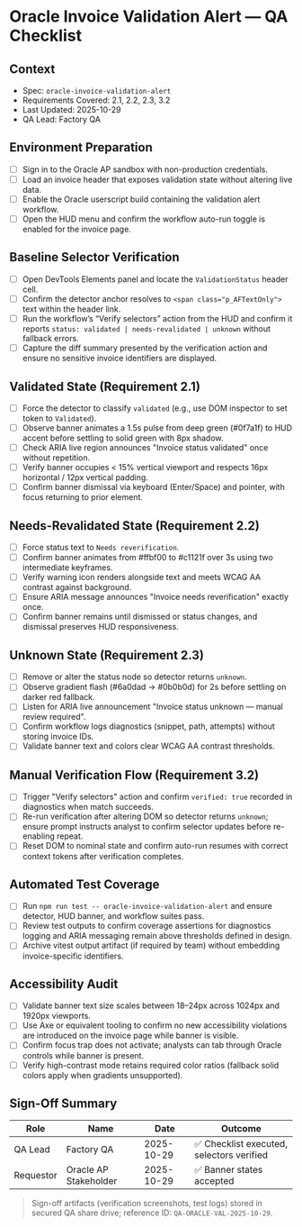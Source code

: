 # Oracle Invoice Validation Alert — QA Checklist

## Context
- Spec: `oracle-invoice-validation-alert`
- Requirements Covered: 2.1, 2.2, 2.3, 3.2
- Last Updated: 2025-10-29
- QA Lead: Factory QA

## Environment Preparation
- [ ] Sign in to the Oracle AP sandbox with non-production credentials.
- [ ] Load an invoice header that exposes validation state without altering live data.
- [ ] Enable the Oracle userscript build containing the validation alert workflow.
- [ ] Open the HUD menu and confirm the workflow auto-run toggle is enabled for the invoice page.

## Baseline Selector Verification
- [ ] Open DevTools Elements panel and locate the `ValidationStatus` header cell.
- [ ] Confirm the detector anchor resolves to `<span class="p_AFTextOnly">` text within the header link.
- [ ] Run the workflow’s “Verify selectors” action from the HUD and confirm it reports `status: validated | needs-revalidated | unknown` without fallback errors.
- [ ] Capture the diff summary presented by the verification action and ensure no sensitive invoice identifiers are displayed.

## Validated State (Requirement 2.1)
- [ ] Force the detector to classify `validated` (e.g., use DOM inspector to set token to `Validated`).
- [ ] Observe banner animates a 1.5s pulse from deep green (#0f7a1f) to HUD accent before settling to solid green with 8px shadow.
- [ ] Check ARIA live region announces "Invoice status validated" once without repetition.
- [ ] Verify banner occupies < 15% vertical viewport and respects 16px horizontal / 12px vertical padding.
- [ ] Confirm banner dismissal via keyboard (Enter/Space) and pointer, with focus returning to prior element.

## Needs-Revalidated State (Requirement 2.2)
- [ ] Force status text to `Needs reverification`.
- [ ] Confirm banner animates from #ffbf00 to #c1121f over 3s using two intermediate keyframes.
- [ ] Verify warning icon renders alongside text and meets WCAG AA contrast against background.
- [ ] Ensure ARIA message announces "Invoice needs reverification" exactly once.
- [ ] Confirm banner remains until dismissed or status changes, and dismissal preserves HUD responsiveness.

## Unknown State (Requirement 2.3)
- [ ] Remove or alter the status node so detector returns `unknown`.
- [ ] Observe gradient flash (#6a0dad → #0b0b0d) for 2s before settling on darker red fallback.
- [ ] Listen for ARIA live announcement "Invoice status unknown — manual review required".
- [ ] Confirm workflow logs diagnostics (snippet, path, attempts) without storing invoice IDs.
- [ ] Validate banner text and colors clear WCAG AA contrast thresholds.

## Manual Verification Flow (Requirement 3.2)
- [ ] Trigger "Verify selectors" action and confirm `verified: true` recorded in diagnostics when match succeeds.
- [ ] Re-run verification after altering DOM so detector returns `unknown`; ensure prompt instructs analyst to confirm selector updates before re-enabling repeat.
- [ ] Reset DOM to nominal state and confirm auto-run resumes with correct context tokens after verification completes.

## Automated Test Coverage
- [ ] Run `npm run test -- oracle-invoice-validation-alert` and ensure detector, HUD banner, and workflow suites pass.
- [ ] Review test outputs to confirm coverage assertions for diagnostics logging and ARIA messaging remain above thresholds defined in design.
- [ ] Archive vitest output artifact (if required by team) without embedding invoice-specific identifiers.

## Accessibility Audit
- [ ] Validate banner text size scales between 18–24px across 1024px and 1920px viewports.
- [ ] Use Axe or equivalent tooling to confirm no new accessibility violations are introduced on the invoice page while banner is visible.
- [ ] Confirm focus trap does not activate; analysts can tab through Oracle controls while banner is present.
- [ ] Verify high-contrast mode retains required color ratios (fallback solid colors apply when gradients unsupported).

## Sign-Off Summary
| Role | Name | Date | Outcome |
| --- | --- | --- | --- |
| QA Lead | Factory QA | 2025-10-29 | ✅ Checklist executed, selectors verified |
| Requestor | Oracle AP Stakeholder | 2025-10-29 | ✅ Banner states accepted |

> Sign-off artifacts (verification screenshots, test logs) stored in secured QA share drive; reference ID: `QA-ORACLE-VAL-2025-10-29`.
